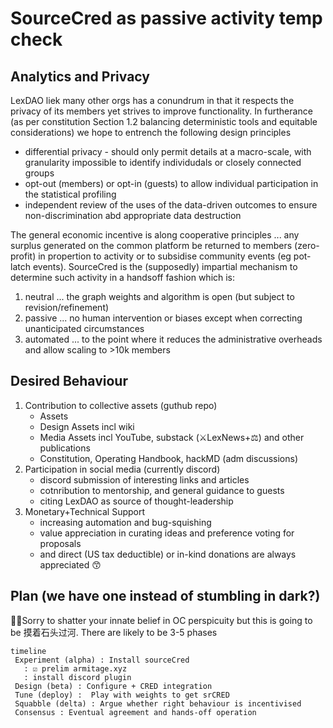 # SourceCred as passive activity temp check

## Analytics and Privacy
LexDAO liek many other orgs has a conundrum in that it respects the privacy of its members yet strives to improve functionality. In furtherance (as per constitution Section 1.2 balancing deterministic tools and equitable considerations) we hope to entrench the following design principles
- differential privacy - should only permit details at a macro-scale, with granularity impossible to identify individudals or closely connected groups
- opt-out (members) or opt-in (guests) to allow individual participation in the statistical profiling 
- independent review of the uses of the data-driven outcomes to ensure non-discrimination abd appropriate data destruction

The general economic incentive is along cooperative principles ... any surplus generated on the common platform be returned to members (zero-profit) in propertion to activity or to subsidise community events (eg pot-latch events). SourceCred is the (supposedly) impartial mechanism to determine such activity in a handsoff fashion which is:
1. neutral ... the graph weights and algorithm is open (but subject to revision/refinement)
2. passive ... no human intervention or biases except when correcting unanticipated circumstances
3. automated ... to the point where it reduces the administrative overheads and allow scaling to >10k members

## Desired Behaviour

1. Contribution to collective assets (guthub repo)
   - Assets
   - Design Assets incl wiki
   - Media Assets incl YouTube, substack (⚔️LexNews+⚖️) and other publications
   - Constitution, Operating Handbook, hackMD (adm discussions)
2. Participation in social media (currently discord)
   - discord submission of interesting links and articles
   - cotnribution to mentorship, and general guidance to guests
   - citing LexDAO as source of thought-leadership
3. Monetary+Technical Support
   - increasing automation and bug-squishing
   - value appreciation in curating ideas and preference voting for proposals
   - and direct (US tax deductible) or in-kind donations are always appreciated 😙

 ## Plan (we have one instead of stumbling in dark?)

 😮‍💨Sorry to shatter your innate belief in OC perspicuity but this is going to be 摸着石头过河. There are likely to be 3-5 phases

 ```mermaid
timeline
  Experiment (alpha) : Install sourceCred
    : ☑️ prelim armitage.xyz
    : install discord plugin
  Design (beta) : Configure + CRED integration
  Tune (deploy) :  Play with weights to get srCRED
  Squabble (delta) : Argue whether right behaviour is incentivised
  Consensus : Eventual agreement and hands-off operation
```
   
